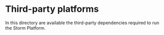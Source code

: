 # Third-party platforms

In this directory are available the third-party dependencies required to run the Storm Platform.
